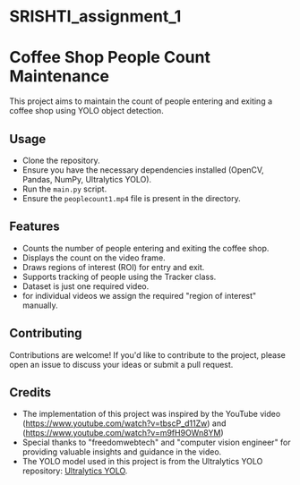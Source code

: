 # SRISHTI_assignment_1


# Coffee Shop People Count Maintenance

This project aims to maintain the count of people entering and exiting a coffee shop using YOLO object detection.

## Usage

- Clone the repository.
- Ensure you have the necessary dependencies installed (OpenCV, Pandas, NumPy, Ultralytics YOLO).
- Run the `main.py` script.
- Ensure the `peoplecount1.mp4` file is present in the directory.

## Features

- Counts the number of people entering and exiting the coffee shop.
- Displays the count on the video frame.
- Draws regions of interest (ROI) for entry and exit.
- Supports tracking of people using the Tracker class.
- Dataset is just one required video.
- for individual videos we assign the required "region of interest" manually.
  

## Contributing

Contributions are welcome! If you'd like to contribute to the project, please open an issue to discuss your ideas or submit a pull request.

## Credits

- The implementation of this project was inspired by the YouTube video (https://www.youtube.com/watch?v=tbscP_d11Zw) and (https://www.youtube.com/watch?v=m9fH9OWn8YM)
- Special thanks to "freedomwebtech" and "computer vision engineer" for providing valuable insights and guidance in the video.
- The YOLO model used in this project is from the Ultralytics YOLO repository: [Ultralytics YOLO](https://github.com/ultralytics/yolov5).
